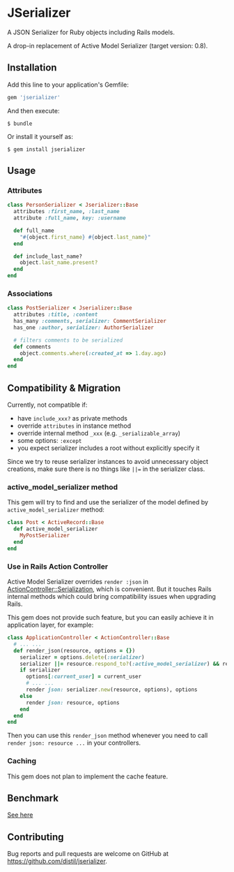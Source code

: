 # JSerializer

A JSON Serializer for Ruby objects including Rails models.

A drop-in replacement of Active Model Serializer (target version: 0.8).

## Installation

Add this line to your application's Gemfile:

```ruby
gem 'jserializer'
```

And then execute:

    $ bundle

Or install it yourself as:

    $ gem install jserializer

## Usage

### Attributes

```ruby
class PersonSerializer < Jserializer::Base
  attributes :first_name, :last_name
  attribute :full_name, key: :username

  def full_name
    "#{object.first_name} #{object.last_name}"
  end

  def include_last_name?
    object.last_name.present?
  end
end
```

### Associations

```ruby
class PostSerializer < Jserializer::Base
  attributes :title, :content
  has_many :comments, serializer: CommentSerializer
  has_one :author, serializer: AuthorSerializer

  # filters comments to be serialized
  def comments
    object.comments.where(:created_at => 1.day.ago)
  end
end
```

## Compatibility & Migration

Currently, not compatible if:
- have `include_xxx?` as private methods
- override `attributes` in instance method
- override internal method `_xxx` (e.g. `_serializable_array`)
- some options: `:except`
- you expect serializer includes a root without explicitly specify it

Since we try to reuse serializer instances to avoid unnecessary object creations, make sure there is no things like `||=` in
the serializer class.

### active_model_serializer method
This gem will try to find and use the serializer of the model defined by `active_model_serializer` method:

```ruby
class Post < ActiveRecord::Base
  def active_model_serializer
    MyPostSerializer
  end
end
```

### Use in Rails Action Controller
Active Model Serializer overrides `render :json` in [ActionController::Serialization](https://github.com/rails-api/active_model_serializers/blob/0-8-stable/lib/action_controller/serialization.rb), which is convenient. But it touches Rails internal methods which could bring compatibility issues when upgrading Rails.

This gem does not provide such feature, but you can easily achieve it in application layer, for example:
```ruby
class ApplicationController < ActionController::Base
  # ... ...
  def render_json(resource, options = {})
    serializer = options.delete(:serializer)
    serializer ||= resource.respond_to?(:active_model_serializer) && resource.active_model_serializer
    if serializer
      options[:current_user] = current_user
      # ... ...
      render json: serializer.new(resource, options), options
    else
      render json: resource, options
    end
  end
end
```
Then you can use this `render_json` method whenever you need to call `render json: resource ...` in your controllers.

### Caching
This gem does not plan to implement the cache feature.


## Benchmark
[See here](benchmark/README.md)

## Contributing

Bug reports and pull requests are welcome on GitHub at https://github.com/distil/jserializer.
